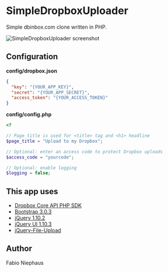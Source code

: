 SimpleDropboxUploader
==============

Simple dbinbox.com clone written in PHP.


![SimpleDropboxUploader screenshot](https://raw.github.com/fniephaus/SimpleDropboxUploader/master/screenshot.png)


## Configuration

**config/dropbox.json**
```json
{
  "key": "{YOUR_APP_KEY}",
  "secret": "{YOUR_APP_SECRET}",
  "access_token": "{YOUR_ACCESS_TOKEN}"
}
```

**config/config.php**
```php
<?

// Page title is used for <title> tag and <h1> headline
$page_title = "Upload to my Dropbox";

// Optional: enter an access code to protect Dropbox uploads
$access_code = "yourcode";

// Optional: enable logging
$logging = false;
```

## This app uses

* [Dropbox Core API PHP SDK](https://www.dropbox.com/developers/core/sdks/php)
* [Bootstrap 3.0.3](http://getbootstrap.com/)
* [jQuery 1.10.2](http://jquery.com/)
* [jQuery UI 1.10.3](http://jqueryui.com/)
* [jQuery-File-Upload](https://github.com/blueimp/jQuery-File-Upload/)

## Author

Fabio Niephaus